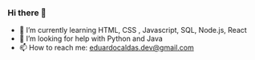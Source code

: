 ### Hi there 👋


- 🌱 I’m currently learning HTML, CSS , Javascript, SQL, Node.js, React
- 🤔 I’m looking for help with Python and Java
- 📫 How to reach me: eduardocaldas.dev@gmail.com



